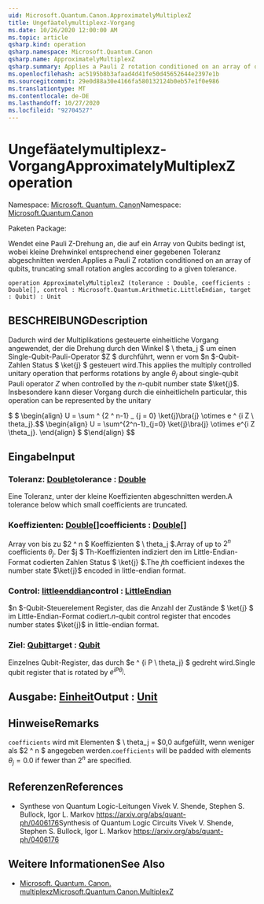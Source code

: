 ```yaml
---
uid: Microsoft.Quantum.Canon.ApproximatelyMultiplexZ
title: Ungefäatelymultiplexz-Vorgang
ms.date: 10/26/2020 12:00:00 AM
ms.topic: article
qsharp.kind: operation
qsharp.namespace: Microsoft.Quantum.Canon
qsharp.name: ApproximatelyMultiplexZ
qsharp.summary: Applies a Pauli Z rotation conditioned on an array of qubits, truncating small rotation angles according to a given tolerance.
ms.openlocfilehash: ac5195b8b3afaad4d41fe50d45652644e2397e1b
ms.sourcegitcommit: 29e0d88a30e4166fa580132124b0eb57e1f0e986
ms.translationtype: MT
ms.contentlocale: de-DE
ms.lasthandoff: 10/27/2020
ms.locfileid: "92704527"
---
```

# <a name="approximatelymultiplexz-operation"></a><span data-ttu-id="c18fd-102">Ungefäatelymultiplexz-Vorgang</span><span class="sxs-lookup"><span data-stu-id="c18fd-102">ApproximatelyMultiplexZ operation</span></span>

<span data-ttu-id="c18fd-103">Namespace: [Microsoft. Quantum. Canon](xref:Microsoft.Quantum.Canon)</span><span class="sxs-lookup"><span data-stu-id="c18fd-103">Namespace: [Microsoft.Quantum.Canon](xref:Microsoft.Quantum.Canon)</span></span>

<span data-ttu-id="c18fd-104">Paketen [](https://nuget.org/packages/)</span><span class="sxs-lookup"><span data-stu-id="c18fd-104">Package: [](https://nuget.org/packages/)</span></span>


<span data-ttu-id="c18fd-105">Wendet eine Pauli Z-Drehung an, die auf ein Array von Qubits bedingt ist, wobei kleine Drehwinkel entsprechend einer gegebenen Toleranz abgeschnitten werden.</span><span class="sxs-lookup"><span data-stu-id="c18fd-105">Applies a Pauli Z rotation conditioned on an array of qubits, truncating small rotation angles according to a given tolerance.</span></span>

```qsharp
operation ApproximatelyMultiplexZ (tolerance : Double, coefficients : Double[], control : Microsoft.Quantum.Arithmetic.LittleEndian, target : Qubit) : Unit
```


## <a name="description"></a><span data-ttu-id="c18fd-106">BESCHREIBUNG</span><span class="sxs-lookup"><span data-stu-id="c18fd-106">Description</span></span>

<span data-ttu-id="c18fd-107">Dadurch wird der Multiplikations gesteuerte einheitliche Vorgang angewendet, der die Drehung durch den Winkel $ \ theta_j $ um einen Single-Qubit-Pauli-Operator $Z $ durchführt, wenn er vom $n $-Qubit-Zahlen Status $ \ket{j} $ gesteuert wird.</span><span class="sxs-lookup"><span data-stu-id="c18fd-107">This applies the multiply controlled unitary operation that performs rotations by angle $\theta_j$ about single-qubit Pauli operator $Z$ when controlled by the $n$-qubit number state $\ket{j}$.</span></span>
<span data-ttu-id="c18fd-108">Insbesondere kann dieser Vorgang durch die einheitliche</span><span class="sxs-lookup"><span data-stu-id="c18fd-108">In particular, this operation can be represented by the unitary</span></span>

<span data-ttu-id="c18fd-109">$ $ \begin{align} U = \sum ^ {2 ^ n-1} _ {j = 0} \ket{j}\bra{j} \otimes e ^ {i Z \ theta_j}.</span><span class="sxs-lookup"><span data-stu-id="c18fd-109">$$ \begin{align} U = \sum^{2^n-1}_{j=0} \ket{j}\bra{j} \otimes e^{i Z \theta_j}.</span></span>
<span data-ttu-id="c18fd-110">\end{align} $ $</span><span class="sxs-lookup"><span data-stu-id="c18fd-110">\end{align} $$</span></span>

## <a name="input"></a><span data-ttu-id="c18fd-111">Eingabe</span><span class="sxs-lookup"><span data-stu-id="c18fd-111">Input</span></span>

### <a name="tolerance--double"></a><span data-ttu-id="c18fd-112">Toleranz: [Double](xref:microsoft.quantum.lang-ref.double)</span><span class="sxs-lookup"><span data-stu-id="c18fd-112">tolerance : [Double](xref:microsoft.quantum.lang-ref.double)</span></span>

<span data-ttu-id="c18fd-113">Eine Toleranz, unter der kleine Koeffizienten abgeschnitten werden.</span><span class="sxs-lookup"><span data-stu-id="c18fd-113">A tolerance below which small coefficients are truncated.</span></span>


### <a name="coefficients--double"></a><span data-ttu-id="c18fd-114">Koeffizienten: [Double](xref:microsoft.quantum.lang-ref.double)[]</span><span class="sxs-lookup"><span data-stu-id="c18fd-114">coefficients : [Double](xref:microsoft.quantum.lang-ref.double)[]</span></span>

<span data-ttu-id="c18fd-115">Array von bis zu $2 ^ n $ Koeffizienten $ \ theta_j $.</span><span class="sxs-lookup"><span data-stu-id="c18fd-115">Array of up to $2^n$ coefficients $\theta_j$.</span></span> <span data-ttu-id="c18fd-116">Der $j $ Th-Koeffizienten indiziert den im Little-Endian-Format codierten Zahlen Status $ \ket{j} $.</span><span class="sxs-lookup"><span data-stu-id="c18fd-116">The $j$th coefficient indexes the number state $\ket{j}$ encoded in little-endian format.</span></span>


### <a name="control--littleendian"></a><span data-ttu-id="c18fd-117">Control: [littleenddian](xref:Microsoft.Quantum.Arithmetic.LittleEndian)</span><span class="sxs-lookup"><span data-stu-id="c18fd-117">control : [LittleEndian](xref:Microsoft.Quantum.Arithmetic.LittleEndian)</span></span>

<span data-ttu-id="c18fd-118">$n $-Qubit-Steuerelement Register, das die Anzahl der Zustände $ \ket{j} $ im Little-Endian-Format codiert.</span><span class="sxs-lookup"><span data-stu-id="c18fd-118">$n$-qubit control register that encodes number states $\ket{j}$ in little-endian format.</span></span>


### <a name="target--qubit"></a><span data-ttu-id="c18fd-119">Ziel: [Qubit](xref:microsoft.quantum.lang-ref.qubit)</span><span class="sxs-lookup"><span data-stu-id="c18fd-119">target : [Qubit](xref:microsoft.quantum.lang-ref.qubit)</span></span>

<span data-ttu-id="c18fd-120">Einzelnes Qubit-Register, das durch $e ^ {i P \ theta_j} $ gedreht wird.</span><span class="sxs-lookup"><span data-stu-id="c18fd-120">Single qubit register that is rotated by $e^{i P \theta_j}$.</span></span>



## <a name="output--unit"></a><span data-ttu-id="c18fd-121">Ausgabe: [Einheit](xref:microsoft.quantum.lang-ref.unit)</span><span class="sxs-lookup"><span data-stu-id="c18fd-121">Output : [Unit](xref:microsoft.quantum.lang-ref.unit)</span></span>



## <a name="remarks"></a><span data-ttu-id="c18fd-122">Hinweise</span><span class="sxs-lookup"><span data-stu-id="c18fd-122">Remarks</span></span>

<span data-ttu-id="c18fd-123">`coefficients` wird mit Elementen $ \ theta_j = $0,0 aufgefüllt, wenn weniger als $2 ^ n $ angegeben werden.</span><span class="sxs-lookup"><span data-stu-id="c18fd-123">`coefficients` will be padded with elements $\theta_j = 0.0$ if fewer than $2^n$ are specified.</span></span>

## <a name="references"></a><span data-ttu-id="c18fd-124">Referenzen</span><span class="sxs-lookup"><span data-stu-id="c18fd-124">References</span></span>

- <span data-ttu-id="c18fd-125">Synthese von Quantum Logic-Leitungen Vivek V. Shende, Stephen S. Bullock, Igor L. Markov https://arxiv.org/abs/quant-ph/0406176</span><span class="sxs-lookup"><span data-stu-id="c18fd-125">Synthesis of Quantum Logic Circuits Vivek V. Shende, Stephen S. Bullock, Igor L. Markov https://arxiv.org/abs/quant-ph/0406176</span></span>

## <a name="see-also"></a><span data-ttu-id="c18fd-126">Weitere Informationen</span><span class="sxs-lookup"><span data-stu-id="c18fd-126">See Also</span></span>

- [<span data-ttu-id="c18fd-127">Microsoft. Quantum. Canon. multiplexz</span><span class="sxs-lookup"><span data-stu-id="c18fd-127">Microsoft.Quantum.Canon.MultiplexZ</span></span>](xref:Microsoft.Quantum.Canon.MultiplexZ)
